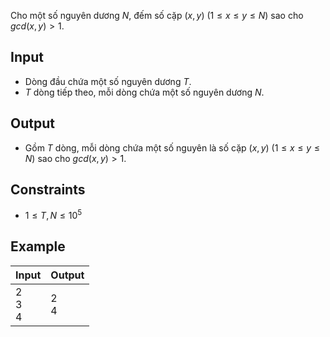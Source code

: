 <!-- https://www.spoj.com/problems/NAJPWG/ -->

Cho một số nguyên dương $N$, đếm số cặp $(x, y)$ $(1\le x\le y\le N)$ sao cho $gcd(x, y) > 1$.

## Input

- Dòng đầu chứa một số nguyên dương $T$.
- $T$ dòng tiếp theo, mỗi dòng chứa một số nguyên dương $N$.

## Output

- Gồm $T$ dòng, mỗi dòng chứa một số nguyên là số cặp $(x, y)$ $(1\le x\le y\le N)$ sao cho $gcd(x, y) > 1$.

## Constraints

- $1 \le T, N \le 10^5$

## Example

| Input       | Output |
| ----------- | ------ |
| 2<br>3<br>4 | 2<br>4 |